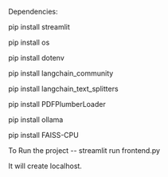 Dependencies:

pip install streamlit

pip install os

pip install dotenv

pip install langchain_community

pip install langchain_text_splitters

pip install PDFPlumberLoader

pip install ollama

pip install FAISS-CPU


To Run the project
-- streamlit run frontend.py

It will create localhost.
